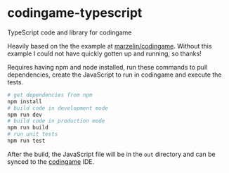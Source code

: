 # codingame-typescript
TypeScript code and library for codingame

Heavily based on the the example at [marzelin/codingame](https://github.com/marzelin/codingame). Without this example I could not have quickly gotten up and running, so thanks!

Requires having npm and node installed, run these commands to pull dependencies, create the JavaScript to run in codingame and execute the tests.
```bash
# get dependencies from npm
npm install
# build code in development mode
npm run dev
# build code in production mode
npm run build
# run unit tests
npm run test
```

After the build, the JavaScript file will be in the `out` directory and can be synced to the [codingame](https://www.codingame.com) IDE.
